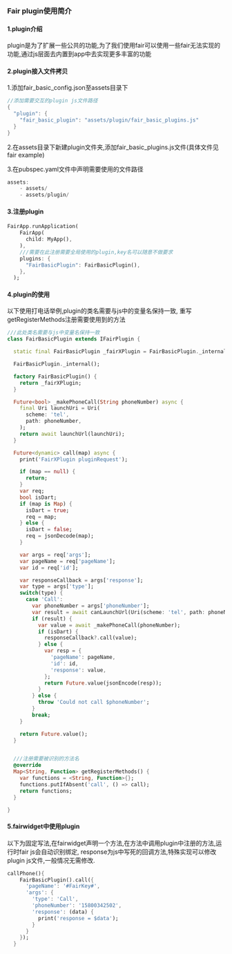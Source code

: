 ### Fair plugin使用简介
#### 1.plugin介绍
plugin是为了扩展一些公共的功能,为了我们使用fair可以使用一些fair无法实现的功能,通过js层面去内置到app中去实现更多丰富的功能

#### 2.plugin接入文件拷贝
1.添加fair_basic_config.json至assets目录下

```dart
//添加需要交互的plugin js文件路径
{
  "plugin": {
    "fair_basic_plugin": "assets/plugin/fair_basic_plugins.js"
  }
}
```

2.在assets目录下新建plugin文件夹,添加fair_basic_plugins.js文件(具体文件见fair example)

3.在pubspec.yaml文件中声明需要使用的文件路径

```dart
assets:
    - assets/
    - assets/plugin/
```


#### 3.注册plugin

```dart
FairApp.runApplication(
    FairApp(
      child: MyApp(),
    ),
    ///需要在此注册需要全局使用的plugin,key名可以随意不做要求
    plugins: {
      "FairBasicPlugin": FairBasicPlugin(),
    },
  );
```

#### 4.plugin的使用
以下使用打电话举例,plugin的类名需要与js中的变量名保持一致,
重写getRegisterMethods注册需要使用到的方法

```dart
///此处类名需要与js中变量名保持一致
class FairBasicPlugin extends IFairPlugin {

  static final FairBasicPlugin _fairXPlugin = FairBasicPlugin._internal();

  FairBasicPlugin._internal();

  factory FairBasicPlugin() {
    return _fairXPlugin;
  }

  Future<bool> _makePhoneCall(String phoneNumber) async {
    final Uri launchUri = Uri(
      scheme: 'tel',
      path: phoneNumber,
    );
    return await launchUrl(launchUri);
  }

  Future<dynamic> call(map) async {
    print('FairXPlugin pluginRequest');

    if (map == null) {
      return;
    }
    var req;
    bool isDart;
    if (map is Map) {
      isDart = true;
      req = map;
    } else {
      isDart = false;
      req = jsonDecode(map);
    }

    var args = req['args'];
    var pageName = req['pageName'];
    var id = req['id'];

    var responseCallback = args['response'];
    var type = args['type'];
    switch(type) {
      case 'Call':
        var phoneNumber = args['phoneNumber'];
        var result = await canLaunchUrl(Uri(scheme: 'tel', path: phoneNumber));
        if (result) {
          var value = await _makePhoneCall(phoneNumber);
          if (isDart) {
            responseCallback?.call(value);
          } else {
            var resp = {
              'pageName': pageName,
              'id': id,
              'response': value,
            };
            return Future.value(jsonEncode(resp));
          }
        } else {
          throw 'Could not call $phoneNumber';
        }
        break;
    }

    return Future.value();
  }


  ///注册需要被识别的方法名
  @override
  Map<String, Function> getRegisterMethods() {
    var functions = <String, Function>{};
    functions.putIfAbsent('call', () => call);
    return functions;
  }

}
```

#### 5.fairwidget中使用plugin
以下为固定写法,在fairwidget声明一个方法,在方法中调用plugin中注册的方法,运行时fair js会自动识别绑定,
response为js中写死的回调方法,特殊实现可以修改plugin js文件,一般情况无需修改.

```dart
callPhone(){
    FairBasicPlugin().call({
      'pageName': '#FairKey#',
      'args': {
        'type': 'Call',
        'phoneNumber': '15800342502',
        'response': (data) {
          print('response = $data');
        }
      }
    });
  }
```

